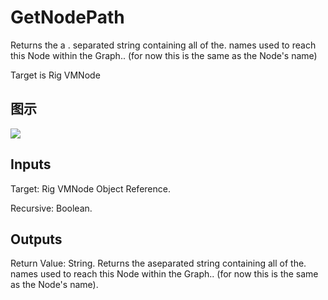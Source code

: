 # GetNodePath

Returns the a . separated string containing all of the. names used to reach this Node within the Graph.. (for now this is the same as the Node's name)

Target is Rig VMNode

## 图示

![]($-20221218-20450637.png)

## Inputs

Target: Rig VMNode Object Reference.

Recursive: Boolean.  

## Outputs

Return Value: String. Returns the aseparated string containing all of the. names used to reach this Node within the Graph.. (for now this is the same as the Node's name).

